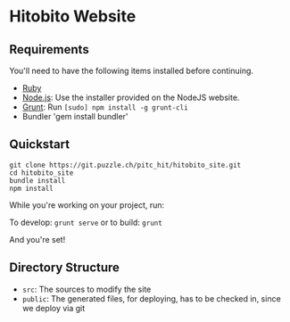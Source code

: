 # Hitobito Website

## Requirements

You'll need to have the following items installed before continuing.

  * [Ruby](https://www.ruby-lang.org/en/documentation/installation/)
  * [Node.js](http://nodejs.org): Use the installer provided on the NodeJS website.
  * [Grunt](http://gruntjs.com/): Run `[sudo] npm install -g grunt-cli`
  * Bundler 'gem install bundler'

## Quickstart

	git clone https://git.puzzle.ch/pitc_hit/hitobito_site.git
	cd hitobito_site
	bundle install
	npm install


While you're working on your project, run:

To develop: `grunt serve`
or to build: `grunt` 

And you're set!

## Directory Structure

  * `src`: The sources to modify the site
  * `public`: The generated files, for deploying, has to be checked in, since we deploy via git
